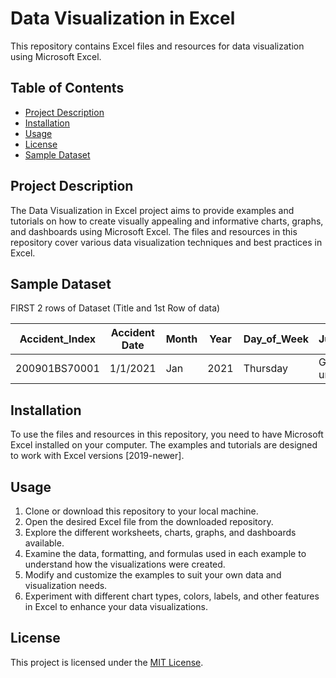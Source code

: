 # Data Visualization in Excel

This repository contains Excel files and resources for data visualization using Microsoft Excel.

## Table of Contents

- [Project Description](#project-description)
- [Installation](#installation)
- [Usage](#usage)
- [License](#license)
- [Sample Dataset](#sample-dataset)

## Project Description

The Data Visualization in Excel project aims to provide examples and tutorials on how to create visually appealing and informative charts, graphs, and dashboards using Microsoft Excel. The files and resources in this repository cover various data visualization techniques and best practices in Excel.

## Sample Dataset

FIRST 2 rows of Dataset (Title and 1st Row of data)

| Accident_Index | Accident Date | Month | Year | Day_of_Week | Junction_Control | Junction_Detail | Accident_Severity | Latitude  | Light_Conditions | Local_Authority_(District) | Carriageway_Hazards | Longitude | Number_of_Casualties | Number_of_Vehicles | Police_Force        | Road_Surface_Conditions | Road_Type       | Speed_limit | Time  | Urban_or_Rural_Area | Weather_Conditions | Vehicle_Type |
| -------------- | ------------- | ----- | ---- | ----------- | ---------------- | ---------------- | ----------------- | --------- | ---------------- | -------------------------- | ------------------- | ---------- | -------------------- | ------------------ | ------------------- | ------------------------ | --------------- | ----------- | ----- | ------------------- | ------------------ | ------------- |
| 200901BS70001  | 1/1/2021      | Jan   | 2021 | Thursday     | Give way or uncontrolled | T or staggered junction | Serious  | 51.512273 | Daylight         | Kensington and Chelsea    | None                | -0.201349 | 1                    | 2                  | Metropolitan Police | Dry                      | One way street | 30          | 15:11 | Urban               | Fine no high winds | Car           |


## Installation

To use the files and resources in this repository, you need to have Microsoft Excel installed on your computer. The examples and tutorials are designed to work with Excel versions [2019-newer].

## Usage

1. Clone or download this repository to your local machine.
2. Open the desired Excel file from the downloaded repository.
3. Explore the different worksheets, charts, graphs, and dashboards available.
4. Examine the data, formatting, and formulas used in each example to understand how the visualizations were created.
5. Modify and customize the examples to suit your own data and visualization needs.
6. Experiment with different chart types, colors, labels, and other features in Excel to enhance your data visualizations.

## License

This project is licensed under the [MIT License](LICENSE).

